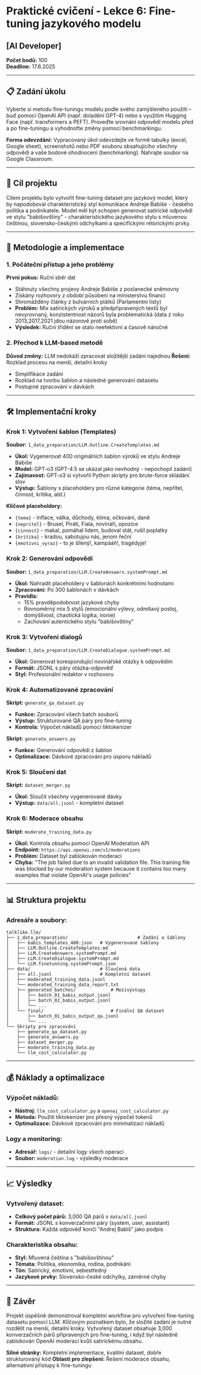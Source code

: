 # Praktické cvičení - Lekce 6: Fine-tuning jazykového modelu
## [AI Developer]

**Počet bodů:** 100  
**Deadline:** 17.6.2025

---

## 📋 Zadání úkolu

Vyberte si metodu fine-tuningu modelu podle svého zamýšleného použití – buď pomocí OpenAI API (např. doladění GPT-4) nebo s využitím Hugging Face (např. transformers a PEFT). Proveďte srovnání odpovědí modelu před a po fine-tuningu a vyhodnoťte změny pomocí benchmarkingu.

**Forma odevzdání:** Vypracovaný úkol odevzdejte ve formě tabulky (excel, Google sheet), screenshotů nebo PDF souboru obsahujícího všechny odpovědi a vaše bodové ohodnocení (benchmarking). Nahrajte soubor na Google Classroom.

---

## 🎯 Cíl projektu

Cílem projektu bylo vytvořit fine-tuning dataset pro jazykový model, který by napodoboval charakteristický styl komunikace Andreje Babiše - českého politika a podnikatele. Model měl být schopen generovat satirické odpovědi ve stylu "babíšovštiny" - charakteristického jazykového stylu s mluvenou češtinou, slovensko-českými odchylkami a specifickými rétorickými prvky.

---

## 🔄 Metodologie a implementace

### 1. Počáteční přístup a jeho problémy

**První pokus:** Ruční sběr dat
- Stáhnuty všechny projevy Andreje Babiše z poslanecké sněmovny
- Získány rozhovory z období působení na ministerstvu financí
- Shromážděny články z bulvárních plátků (Parlamentní listy)
- **Problém:** Mix satirických výroků a předpřipravených textů byl nevyrovnaný, konzistentnost názorů byla problematická (data z roku 2013,2017,2021 jdou názorově proti sobě)
- **Výsledek:** Ruční třídění se stalo neefektivní a časově náročné

### 2. Přechod k LLM-based metodě

**Důvod změny:** LLM nedokáží zpracovat složitější zadání najednou
**Řešení:** Rozklad procesu na menší, detailní kroky
- Simplifikace zadání
- Rozklad na tvorbu šablon a následné generování datasetu
- Postupné zpracování v dávkách

---

## 🛠️ Implementační kroky

### Krok 1: Vytvoření šablon (Templates)

**Soubor:** `1_data_preparation/LLM.Outline.CreateTemplates.md`
- **Úkol:** Vygenerovat 400 originálních šablon výroků ve stylu Andreje Babiše
- **Model:** GPT-o3 (GPT-4.5 se ukázal jako nevhodný - nepochopil zadání)
- **Zajímavost:** GPT-o3 si vytvořil Python skripty pro brute-force skládání slov
- **Výstup:** Šablony s placeholdery pro různé kategorie (téma, nepřítel, činnost, kritika, atd.)

**Klíčové placeholdery:**
- `{tema}` - inflace, válka, důchody, klima, očkování, daně
- `{nepritel}` - Brusel, Piráti, Fiala, novináři, opozice
- `{cinnost}` - makal, pomáhal lidem, budoval stát, rušil poplatky
- `{kritika}` - kradou, sabotujou nás, jenom řeční
- `{emotivni_vyraz}` - to je šílený!, kampááň!, tragédyje!

### Krok 2: Generování odpovědí

**Soubor:** `1_data_preparation/LLM.CreateAnswers.systemPrompt.md`
- **Úkol:** Nahradit placeholdery v šablonách konkrétními hodnotami
- **Zpracování:** Po 300 šablonách v dávkách
- **Pravidla:** 
  - 15% pravděpodobnost jazykové chyby
  - Rovnoměrný mix 5 stylů (emocionální výlevy, odmítavý postoj, domýšlivost, chaotická logika, ironie)
  - Zachování autentického stylu "babíšovštiny"

### Krok 3: Vytvoření dialogů

**Soubor:** `1_data_preparation/LLM.CreateDialogue.systemPrompt.md`
- **Úkol:** Generovat korespondující novinářské otázky k odpovědím
- **Formát:** JSONL s páry otázka-odpověď
- **Styl:** Profesionální redaktor v rozhovoru

### Krok 4: Automatizované zpracování

**Skript:** `generate_qa_dataset.py`
- **Funkce:** Zpracování všech batch souborů
- **Výstup:** Strukturované QA páry pro fine-tuning
- **Kontrola:** Výpočet nákladů pomocí tiktokenizer

**Skript:** `generate_answers.py`
- **Funkce:** Generování odpovědí z šablon
- **Optimalizace:** Dávkové zpracování pro úsporu nákladů

### Krok 5: Sloučení dat

**Skript:** `dataset_merger.py`
- **Úkol:** Sloučit všechny vygenerované dávky
- **Výstup:** `data/all.jsonl` - kompletní dataset

### Krok 6: Moderace obsahu

**Skript:** `moderate_training_data.py`
- **Úkol:** Kontrola obsahu pomocí OpenAI Moderation API
- **Endpoint:** `https://api.openai.com/v1/moderations`
- **Problém:** Dataset byl zablokován moderací
- **Chyba:** "The job failed due to an invalid validation file. This training file was blocked by our moderation system because it contains too many examples that violate OpenAI's usage policies"

---

## 📊 Struktura projektu

### Adresáře a soubory:

```
talklike.llm/
├── 1_data_preparation/                          # Zadání a šablony
│   ├── babis_templates_400.json   # Vygenerované šablony
│   ├── LLM.Outline.CreateTemplates.md
│   ├── LLM.CreateAnswers.systemPrompt.md
│   ├── LLM.CreateDialogue.systemPrompt.md
│   └── LLM.finetunning.systemPrompt.json
├── data/                          # Sloučená data
│   ├── all.jsonl                  # Kompletní dataset
│   ├── moderated_training_data.jsonl
│   └── moderated_training_data_report.txt
│   ├── generated_batches/             # Mezivýstupy
│   │   ├── batch_01_babis_output.jsonl
│   │   ├── batch_02_babis_output.jsonl
│   │   └── ...
│   └── final/                         # Finální QA dataset
│       ├── batch_01_babis_output_qa.jsonl
│       └── ...
└── Skripty pro zpracování
    ├── generate_qa_dataset.py
    ├── generate_answers.py
    ├── dataset_merger.py
    ├── moderate_training_data.py
    └── llm_cost_calculator.py
```

---

## 💰 Náklady a optimalizace

### Výpočet nákladů:
- **Nástroj:** `llm_cost_calculator.py` a `openai_cost_calculator.py`
- **Metoda:** Použití tiktokenizer pro přesný výpočet tokenů
- **Optimalizace:** Dávkové zpracování pro minimalizaci nákladů

### Logy a monitoring:
- **Adresář:** `logs/` - detailní logy všech operací
- **Soubor:** `moderation.log` - výsledky moderace

---

## 📈 Výsledky

### Vytvořený dataset:
- **Celkový počet párů:** 3,000 QA párů v `data/all.jsonl`
- **Formát:** JSONL s konverzačními páry (system, user, assistant)
- **Struktura:** Každá odpověď končí "Andrej Babiš" jako podpis

### Charakteristika obsahu:
- **Styl:** Mluvená čeština s "babíšovštinou"
- **Témata:** Politika, ekonomika, rodina, podnikání
- **Tón:** Satirický, emotivní, sebestředný
- **Jazykové prvky:** Slovensko-české odchylky, záměrné chyby

---

## 📝 Závěr

Projekt úspěšně demonstroval kompletní workflow pro vytvoření fine-tuning datasetu pomocí LLM. Klíčovým poznatkem bylo, že složité zadání je nutné rozdělit na menší, detailní kroky. Vytvořený dataset obsahuje 3,000 konverzačních párů připravených pro fine-tuning, i když byl následně zablokován OpenAI moderací kvůli satirickému obsahu.

**Silné stránky:** Kompletní implementace, kvalitní dataset, dobře strukturovaný kód
**Oblasti pro zlepšení:** Řešení moderace obsahu, alternativní přístupy k fine-tuningu
